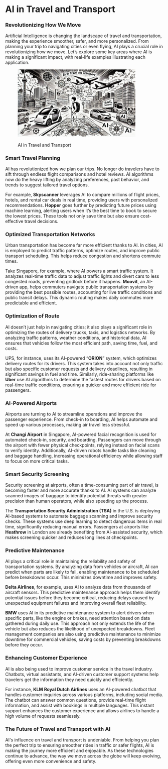 # AI in Travel and Transport

### Revolutionizing How We Move

Artificial Intelligence is changing the landscape of travel and transportation, making the experience smoother, safer, and more personalized. From planning your trip to navigating cities or even flying, AI plays a crucial role in revolutionizing how we move. Let’s explore some key areas where AI is making a significant impact, with real-life examples illustrating each application.

<div align="left"><figure><img src="../../.gitbook/assets/image (3) (1) (1) (1) (1) (1) (1).png" alt="" width="375"><figcaption><p>AI in Travel and Transport</p></figcaption></figure></div>

### Smart Travel Planning

AI has revolutionized how we plan our trips. No longer do travelers have to sift through endless flight comparisons and hotel reviews. AI algorithms now do the heavy lifting by analyzing preferences, past behavior, and trends to suggest tailored travel options.

For example, **Skyscanner** leverages AI to compare millions of flight prices, hotels, and rental car deals in real time, providing users with personalized recommendations. **Hopper** goes further by predicting future prices using machine learning, alerting users when it’s the best time to book to secure the lowest prices. These tools not only save time but also ensure cost-effective travel decisions.

### Optimized Transportation Networks

Urban transportation has become far more efficient thanks to AI. In cities, AI is employed to predict traffic patterns, optimize routes, and improve public transport scheduling. This helps reduce congestion and shortens commute times.

Take Singapore, for example, where AI powers a smart traffic system. It analyzes real-time traffic data to adjust traffic lights and divert cars to less congested roads, preventing gridlock before it happens. **Moovit**, an AI-driven app, helps commuters navigate public transportation systems by providing the best possible routes, accounting for live traffic conditions and public transit delays. This dynamic routing makes daily commutes more predictable and efficient.

### Optimization of Route

AI doesn’t just help in navigating cities; it also plays a significant role in optimizing the routes of delivery trucks, taxis, and logistics networks. By analyzing traffic patterns, weather conditions, and historical data, AI ensures that vehicles follow the most efficient path, saving time, fuel, and costs.

UPS, for instance, uses its AI-powered “**ORION**” system, which optimizes delivery routes for its drivers. This system takes into account not only traffic but also specific customer requests and delivery deadlines, resulting in significant savings in fuel and time. Similarly, ride-sharing platforms like **Uber** use AI algorithms to determine the fastest routes for drivers based on real-time traffic conditions, ensuring a quicker and more efficient ride for passengers.

### AI-Powered Airports

Airports are turning to AI to streamline operations and improve the passenger experience. From check-in to boarding, AI helps automate and speed up various processes, making air travel less stressful.

At **Changi Airport** in Singapore, AI-powered facial recognition is used for automated check-in, security, and boarding. Passengers can move through the airport with fewer physical checkpoints, relying instead on facial scans to verify identity. Additionally, AI-driven robots handle tasks like cleaning and baggage handling, increasing operational efficiency while allowing staff to focus on more critical tasks.

### Smart Security Screening

Security screening at airports, often a time-consuming part of air travel, is becoming faster and more accurate thanks to AI. AI systems can analyze scanned images of baggage to identify potential threats with greater precision than human operators, while also speeding up the process.

The **Transportation Security Administration (TSA)** in the U.S. is deploying AI-based systems to automate baggage scanning and improve security checks. These systems use deep learning to detect dangerous items in real time, significantly reducing manual errors. Passengers at airports like **Heathrow** in London are already benefiting from AI-assisted security, which makes screening quicker and reduces long lines at checkpoints.

### Predictive Maintenance

AI plays a critical role in maintaining the reliability and safety of transportation systems. By analyzing data from vehicles or aircraft, AI can predict when parts are likely to fail, enabling maintenance to be scheduled before breakdowns occur. This minimizes downtime and improves safety.

**Delta Airlines**, for example, uses AI to analyze data from thousands of aircraft sensors. This predictive maintenance approach helps them identify potential issues before they become critical, reducing delays caused by unexpected equipment failures and improving overall fleet reliability.

**BMW** uses AI in its predictive maintenance system to alert drivers when specific parts, like the engine or brakes, need attention based on data gathered during daily use. This approach not only extends the life of the vehicle but also reduces the likelihood of unexpected breakdowns. Fleet management companies are also using predictive maintenance to minimize downtime for commercial vehicles, saving costs by preventing breakdowns before they occur.

### Enhancing Customer Experience

AI is also being used to improve customer service in the travel industry. Chatbots, virtual assistants, and AI-driven customer support systems help travelers get the information they need quickly and efficiently.

For instance, **KLM Royal Dutch Airlines** uses an AI-powered chatbot that handles customer inquiries across various platforms, including social media. The chatbot can answer common questions, provide real-time flight information, and assist with bookings in multiple languages. This instant support enhances the customer experience and allows airlines to handle a high volume of requests seamlessly.

### The Future of Travel and Transport with AI

AI's influence on travel and transport is undeniable. From helping you plan the perfect trip to ensuring smoother rides in traffic or safer flights, AI is making the journey more efficient and enjoyable. As these technologies continue to advance, the way we move across the globe will keep evolving, offering even more convenience and safety.
